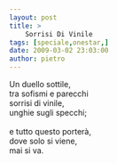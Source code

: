 ```yaml
---
layout: post
title: >
    Sorrisi Di Vinile
tags: [speciale,onestar,]
date: 2009-03-02 23:03:00
author: pietro
---
```

Un duello sottile,<br/>tra sofismi e parecchi<br/>sorrisi di vinile,<br/>unghie sugli specchi;<br/><br/>e tutto questo porterà,<br/>dove solo si viene,<br/>mai si va.
